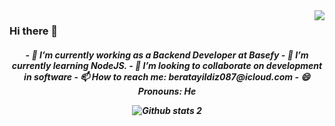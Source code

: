 <img align="right" src="https://visitor-badge.laobi.icu/badge?page_id=beratt087.beratt087">

### Hi there 👋


<h5 align="center">
- 🔭 I’m currently working as a Backend Developer at Basefy
- 🌱 I’m currently learning NodeJS.
- 👯 I’m looking to collaborate on development in software
- 📫 How to reach me: beratayildiz087@icloud.com
- 😄 Pronouns: He
  
  ![Github stats 2](https://github-readme-stats.vercel.app/api?username=beratt087&show_icons=true&theme=radical)
</h5>
